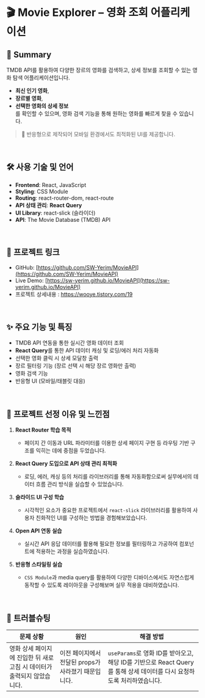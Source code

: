 # 🎬 Movie Explorer – 영화 조회 어플리케이션

## 📌 Summary  
TMDB API를 활용하여 다양한 장르의 영화를 검색하고, 상세 정보를 조회할 수 있는 영화 탐색 어플리케이션입니다.  

- **최신 인기 영화**,  
- **장르별 영화**,  
- **선택한 영화의 상세 정보**  
를 확인할 수 있으며,
영화 검색 기능을 통해 원하는 영화를 빠르게 찾을 수 있습니다.

> 🎯 반응형으로 제작되어 모바일 환경에서도 최적화된 UI를 제공합니다.

<br>

## 🛠️ 사용 기술 및 언어  
- **Frontend**: React, JavaScript  
- **Styling**: CSS Module  
- **Routing**: react-router-dom, react-route  
- **API 상태 관리**: **React Query**  
- **UI Library**: react-slick (슬라이더)  
- **API**: The Movie Database (TMDB) API

<br>

## 🔗 프로젝트 링크  
- GitHub: [https://github.com/SW-Yerim/MovieAPI](https://github.com/SW-Yerim/MovieAPI)  
- Live Demo: [https://sw-yerim.github.io/MovieAPI](https://sw-yerim.github.io/MovieAPI)
- 프로젝트 상세내용 : https://wooye.tistory.com/19

<br>

## ✨ 주요 기능 및 특징  
- TMDB API 연동을 통한 실시간 영화 데이터 조회  
- **React Query**를 통한 API 데이터 캐싱 및 로딩/에러 처리 자동화
- 선택한 영화 클릭 시 상세 모달창 출력
- 장르 필터링 기능 (장르 선택 시 해당 장르 영화만 출력)
- 영화 검색 기능  
- 반응형 UI (모바일/태블릿 대응)

<br>

## 🎯 프로젝트 선정 이유 및 느낀점

1. **React Router 학습 목적**  
   - 페이지 간 이동과 URL 파라미터를 이용한 상세 페이지 구현 등 라우팅 기반 구조를 익히는 데에 중점을 두었습니다.

2. **React Query 도입으로 API 상태 관리 최적화**  
   - 로딩, 에러, 캐싱 등의 처리를 라이브러리를 통해 자동화함으로써 실무에서의 데이터 흐름 관리 방식을 실습할 수 있었습니다.

3. **슬라이드 UI 구성 학습**  
   - 시각적인 요소가 중요한 프로젝트에서 `react-slick` 라이브러리를 활용하여 사용자 친화적인 UI를 구성하는 방법을 경험해보았습니다.

4. **Open API 연동 실습**  
   - 실시간 API 응답 데이터를 활용해 필요한 정보를 필터링하고 가공하여 컴포넌트에 적용하는 과정을 실습하였습니다.

5. **반응형 스타일링 실습**  
   - `CSS Module`과 media query를 활용하여 다양한 디바이스에서도 자연스럽게 동작할 수 있도록 레이아웃을 구성해보며 실무 적용을 대비하였습니다.

<br>

## 🧩 트러블슈팅  

| 문제 상황 | 원인 | 해결 방법 |
|-----------|------|------------|
| 영화 상세 페이지에 진입한 뒤 새로고침 시 데이터가 출력되지 않았습니다. | 이전 페이지에서 전달된 props가 사라졌기 때문입니다. | `useParams`로 영화 ID를 받아오고, 해당 ID를 기반으로 React Query를 통해 상세 데이터를 다시 요청하도록 처리하였습니다. |

<br>

